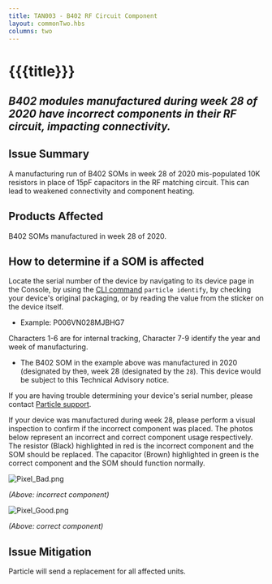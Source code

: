 ```yaml
---
title: TAN003 - B402 RF Circuit Component
layout: commonTwo.hbs
columns: two
---
```


# {{{title}}}
## _B402 modules manufactured during week 28 of 2020 have incorrect components in their RF circuit, impacting connectivity._

## Issue Summary

A manufacturing run of B402 SOMs in week 28 of 2020 mis-populated 10K resistors in place of 15pF capacitors in the RF matching circuit. This can lead to weakened connectivity and component heating.

## Products Affected

B402 SOMs manufactured in week 28 of 2020.

## How to determine if a SOM is affected

Locate the serial number of the device by navigating to its device page in the Console, by using the [CLI command](https://docs.particle.io/tutorials/developer-tools/cli/) `particle identify`, by checking your device's original packaging, or by reading the value from the sticker on the device itself.

* Example: P006VN028MJBHG7

Characters 1-6 are for internal tracking, Character 7-9 identify the year and week of manufacturing.

* The B402 SOM in the example above was manufactured in 2020 (designated by the`0`, week 28 (designated by the `28`). This device would be subject to this Technical Advisory notice.

If you are having trouble determining your device's serial number, please contact [Particle support](https://support.particle.io/).

If your device was manufactured during week 28, please perform a visual inspection to confirm if the incorrect component was placed. The photos below represent an incorrect and correct component usage respectively. The resistor (Black) highlighted in red is the incorrect component and the SOM should be replaced. The capacitor (Brown) highlighted in green is the correct component and the SOM should function normally.

![Pixel_Bad.png](/assets/images/support/Pixel_Bad.png)

_(Above: incorrect component)_

![Pixel_Good.png](/assets/images/support/Pixel_Good.png)

_(Above: correct component)_

## 

## Issue Mitigation

Particle will send a replacement for all affected units.

